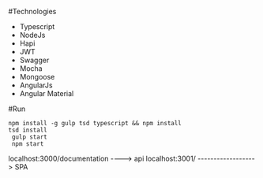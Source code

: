 #Technologies
- Typescript
- NodeJs
- Hapi
- JWT
- Swagger
- Mocha
- Mongoose
- AngularJs
- Angular Material

#Run

`npm install -g gulp tsd typescript && npm install`  <br />
`tsd install`  <br />
` gulp start`  <br />
` npm start`   <br />


localhost:3000/documentation  ----> api
localhost:3001/ ------------------> SPA 


 

